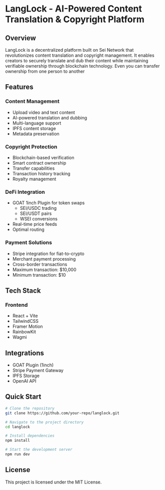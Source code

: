 # LangLock - AI-Powered Content Translation & Copyright Platform

## Overview
LangLock is a decentralized platform built on Sei Network that revolutionizes content translation and copyright management. It enables creators to securely translate and dub their content while maintaining verifiable ownership through blockchain technology.
Even you can transfer ownership from one person to another

## Features

### Content Management
- Upload video and text content
- AI-powered translation and dubbing
- Multi-language support
- IPFS content storage
- Metadata preservation

### Copyright Protection
- Blockchain-based verification
- Smart contract ownership
- Transfer capabilities
- Transaction history tracking
- Royalty management

### DeFi Integration
- GOAT 1inch Plugin for token swaps
  - SEI/USDC trading
  - SEI/USDT pairs
  - WSEI conversions
- Real-time price feeds
- Optimal routing

### Payment Solutions
- Stripe integration for fiat-to-crypto
- Merchant payment processing
- Cross-border transactions
- Maximum transaction: $10,000
- Minimum transaction: $10

## Tech Stack

### Frontend
- React + Vite
- TailwindCSS
- Framer Motion
- RainbowKit
- Wagmi

## Integrations
- GOAT Plugin (1inch)
- Stripe Payment Gateway
- IPFS Storage
- OpenAI API

## Quick Start
```sh
# Clone the repository
git clone https://github.com/your-repo/langlock.git

# Navigate to the project directory
cd langlock

# Install dependencies
npm install

# Start the development server
npm run dev
```

## License
This project is licensed under the MIT License.
